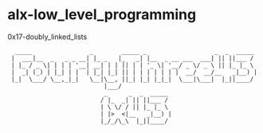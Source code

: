 # alx-low_level_programming

0x17-doubly_linked_lists


      _____                _        _____ _                   _  _  _____ 
     |  ___|__  _   _ _ __| |_ _   |_   _| |__  _ __ ___  ___| || ||___ / 
     | |_ / _ \| | | | '__| __| | | || | | '_ \| '__/ _ \/ _ \ || |_ |_ \ 
     |  _| (_) | |_| | |  | |_| |_| || | | | | | | |  __/  __/__   _|__) |
     |_|  \___/ \__,_|_|   \__|\__, ||_| |_| |_|_|  \___|\___|  |_||____/ 
                               |___/                                      
                               _      _  _  _____ 
                              / |_  _| || ||___ / 
                              | \ \/ / || |_ |_ \ 
                              | |>  <|__   _|__) |
                              |_/_/\_\  |_||____/ 
                                                  

